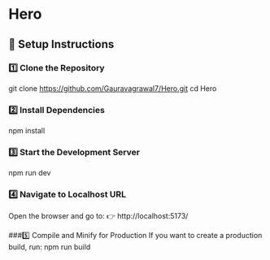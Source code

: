 # Hero

## 🚀 Setup Instructions

### 1️⃣ Clone the Repository

git clone https://github.com/Gauravagrawal7/Hero.git
cd Hero

### 2️⃣ Install Dependencies

npm install

### 3️⃣ Start the Development Server

npm run dev

### 4️⃣ Navigate to Localhost URL

Open the browser and go to:
👉 http://localhost:5173/

###5️⃣ Compile and Minify for Production
If you want to create a production build, run:
npm run build
